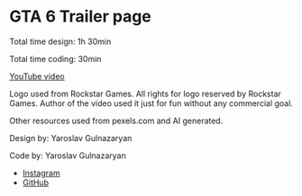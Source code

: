 # GTA 6 Trailer page

Total time design: 1h 30min

Total time coding: 30min

[YouTube video](https://youtu.be/0thQ4lZBIfI)

Logo used from Rockstar Games. All rights for logo reserved by Rockstar Games.
Author of the video used it just for fun without any commercial goal.

Other resources used from pexels.com and AI generated.

Design by: Yaroslav Gulnazaryan

Code by: Yaroslav Gulnazaryan

- [Instagram](https://www.instagram.com/frontend_sensei/)
- [GitHub](https://github.com/frontend-sensei)
